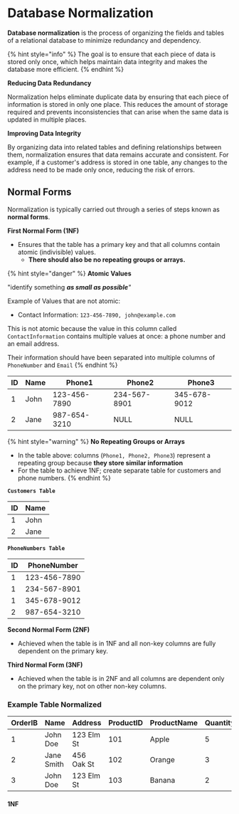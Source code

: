 # Database Normalization

**Database normalization** is the process of organizing the fields and tables of a relational database to minimize redundancy and dependency.&#x20;

{% hint style="info" %}
The goal is to ensure that each piece of data is stored only once, which helps maintain data integrity and makes the database more efficient.
{% endhint %}

**Reducing Data Redundancy**

Normalization helps eliminate duplicate data by ensuring that each piece of information is stored in only one place. This reduces the amount of storage required and prevents inconsistencies that can arise when the same data is updated in multiple places.

**Improving Data Integrity**

By organizing data into related tables and defining relationships between them, normalization ensures that data remains accurate and consistent. For example, if a customer's address is stored in one table, any changes to the address need to be made only once, reducing the risk of errors.

## Normal Forms

Normalization is typically carried out through a series of steps known as **normal forms**.

**First Normal Form (1NF)**&#x20;

* Ensures that the table has a primary key and that all columns contain atomic (indivisible) values.&#x20;
  * **There should also be no repeating groups or arrays.**

{% hint style="danger" %}
**Atomic Values**

"identify something _**as small as possible**"_

Example of Values that are not atomic:

* Contact Information: `123-456-7890, john@example.com`

This is not atomic because the value in this column called `ContactInformation` contains multiple values at once: a phone number and an email address.

Their information should have been separated into multiple columns of `PhoneNumber` and `Email`
{% endhint %}

| ID | Name | Phone1       | Phone2       | Phone3       |
| -- | ---- | ------------ | ------------ | ------------ |
| 1  | John | 123-456-7890 | 234-567-8901 | 345-678-9012 |
| 2  | Jane | 987-654-3210 | NULL         | NULL         |

{% hint style="warning" %}
**No Repeating Groups or Arrays**

* In the table above: columns (`Phone1, Phone2, Phone3`) represent a repeating group because **they store similar information**
* For the table to achieve 1NF; create separate table for customers and phone numbers.
{% endhint %}

**`Customers Table`**

| ID | Name |
| -- | ---- |
| 1  | John |
| 2  | Jane |

**`PhoneNumbers Table`**

| ID | PhoneNumber  |
| -- | ------------ |
| 1  | 123-456-7890 |
| 1  | 234-567-8901 |
| 1  | 345-678-9012 |
| 2  | 987-654-3210 |

**Second Normal Form (2NF)**

* Achieved when the table is in 1NF and all non-key columns are fully dependent on the primary key.

**Third Normal Form (3NF)**

* Achieved when the table is in 2NF and all columns are dependent only on the primary key, not on other non-key columns.

### Example Table Normalized

| OrderIB | Name       | Address    | ProductID | ProductName | Quantity |
| ------- | ---------- | ---------- | --------- | ----------- | -------- |
| 1       | John Doe   | 123 Elm St | 101       | Apple       | 5        |
| 2       | Jane Smith | 456 Oak St | 102       | Orange      | 3        |
| 3       | John Doe   | 123 Elm St | 103       | Banana      | 2        |

#### 1NF



